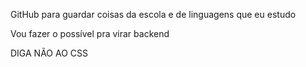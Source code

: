 <p> GitHub para guardar coisas da escola e de linguagens que eu estudo</p>

<p> Vou fazer o possível  pra virar backend</p>

<p> DIGA NÃO AO CSS</p>

